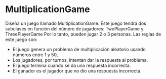 # MultiplicationGame

Diseña un juego llamado MultiplicationGame.
Este juego tendrá dos subclases en función del número de jugadores: TwoPlayerGame y ThreePlayerGame
Por lo tanto, pueden jugar 2 o 3 personas.
Las reglas de este juego son:

- El juego genera un problema de multiplicación aleatorio usando números entre 1 y 50,
- Los jugadores, por turnos, intentan dar la respuesta al problema.
- El juego termina cuando se da una respuesta incorrecta.
- El ganador es el jugador que no dio una respuesta incorrecta.
